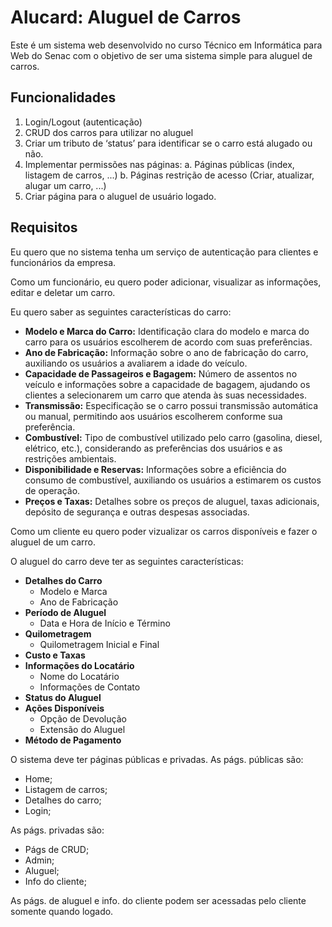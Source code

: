 # Alucard: Aluguel de Carros
Este é um sistema web desenvolvido no curso Técnico em Informática para Web do Senac com o objetivo de ser uma sistema simple para aluguel de carros.

## Funcionalidades
1. Login/Logout (autenticação)
2. CRUD dos carros para utilizar no aluguel
3. Criar um tributo de ‘status’ para identificar se o carro está alugado ou não.
4. Implementar permissões nas páginas:
a. Páginas públicas (index, listagem de carros, ...)
b. Páginas restrição de acesso (Criar, atualizar, alugar um carro, ...)
5. Criar página para o aluguel de usuário logado.

## Requisitos
Eu quero que no sistema tenha um serviço de autenticação para clientes e funcionários da empresa.

Como um funcionário, eu quero poder adicionar, visualizar as informações, editar e deletar um carro.

Eu quero saber as seguintes características do carro: 

- **Modelo e Marca do Carro:** Identificação clara do modelo e marca do carro para os usuários escolherem de acordo com suas preferências.
- **Ano de Fabricação:** Informação sobre o ano de fabricação do carro, auxiliando os usuários a avaliarem a idade do veículo.
- **Capacidade de Passageiros e Bagagem:** Número de assentos no veículo e informações sobre a capacidade de bagagem, ajudando os clientes a selecionarem um carro que atenda às suas necessidades.
- **Transmissão:** Especificação se o carro possui transmissão automática ou manual, permitindo aos usuários escolherem conforme sua preferência.
- **Combustível:** Tipo de combustível utilizado pelo carro (gasolina, diesel, elétrico, etc.), considerando as preferências dos usuários e as restrições ambientais.
- **Disponibilidade e Reservas:** Informações sobre a eficiência do consumo de combustível, auxiliando os usuários a estimarem os custos de operação.
- **Preços e Taxas:** Detalhes sobre os preços de aluguel, taxas adicionais, depósito de segurança e outras despesas associadas.

Como um cliente eu quero poder vizualizar os carros disponíveis e fazer o aluguel de um carro.

O aluguel do carro deve ter as seguintes características:

- **Detalhes do Carro**
  - Modelo e Marca
  - Ano de Fabricação
- **Período de Aluguel**
  - Data e Hora de Início e Término
- **Quilometragem**
  - Quilometragem Inicial e Final
- **Custo e Taxas**
- **Informações do Locatário**
  - Nome do Locatário
  - Informações de Contato
- **Status do Aluguel**
- **Ações Disponíveis**
  - Opção de Devolução
  - Extensão do Aluguel
- **Método de Pagamento**

O sistema deve ter páginas públicas e privadas. As págs. públicas são:
- Home;
- Listagem de carros;
- Detalhes do carro;
- Login;

As págs. privadas são:
- Págs de CRUD;
- Admin;
- Aluguel;
- Info do cliente;

As págs. de aluguel e info. do cliente podem ser acessadas pelo cliente somente quando logado.